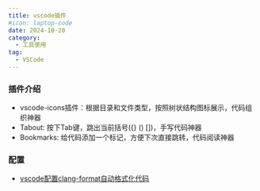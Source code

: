 ```yaml
---
title: vscode插件
#icon: laptop-code
date: 2024-10-20
category:
  - 工具使用
tag:
  - VSCode
---
```


### 插件介绍

- vscode-icons插件：根据目录和文件类型，按照树状结构图标展示，代码组织神器
- Tabout: 按下Tab键，跳出当前括号({} () [])，手写代码神器
- Bookmarks: 给代码添加一个标记，方便下次直接跳转，代码阅读神器


### 配置

- [vscode配置clang-format自动格式化代码](https://developer.aliyun.com/article/1269568)

